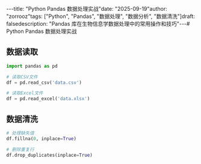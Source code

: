 ---title: "Python Pandas 数据处理实战"date: "2025-09-19"author: "zorrooz"tags: ["Python", "Pandas", "数据处理", "数据分析", "数据清洗"]draft: falsedescription: "Pandas 库在生物信息学数据处理中的常用操作和技巧"---# Python Pandas 数据处理实战

## 数据读取

```python
import pandas as pd

# 读取CSV文件
df = pd.read_csv('data.csv')

# 读取Excel文件
df = pd.read_excel('data.xlsx')
```

## 数据清洗

```python
# 处理缺失值
df.fillna(0, inplace=True)

# 删除重复行
df.drop_duplicates(inplace=True)